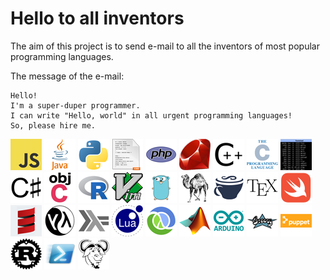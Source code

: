 Hello to all inventors
======================

The aim of this project is to send e-mail to all the inventors of most popular programming languages.

The message of the e-mail:

```
Hello!
I'm a super-duper programmer.
I can write "Hello, world" in all urgent programming languages!
So, please hire me.
```

[![JavaScript](JavaScript.png)](https://developer.mozilla.org/en-US/docs/Web/JavaScript/Guide/Introduction)
[![Java](Java.png)](https://docs.oracle.com/javase/tutorial/getStarted/application/index.html)
[![Python](Python.png)](https://wiki.python.org/moin/SimplePrograms)
[![CSS](CSS.png)](http://www.css3-tutorial.net/introduction/hello-css-world/)
[![PHP](PHP.png)](https://www.w3schools.com/php/php_syntax.asp)
[![Ruby](Ruby.png)](https://www.ruby-lang.org/en/documentation/quickstart/)
[![C++](Cpp.png)](https://en.wikibooks.org/wiki/C%2B%2B_Programming/Examples/Hello_world)
[![C](C.png)](https://en.wikipedia.org/wiki/%22Hello,_World!%22_program)
[![Shell](Shell.png)](https://www.shellscript.sh/first.html)
[![Csharp](Csharp.png)](https://docs.microsoft.com/en-us/dotnet/csharp/programming-guide/inside-a-program/hello-world-your-first-program)
[![ObjectiveC](ObjectiveC.png)](https://www.journaldev.com/9512/objective-c-hello-world-tutorial)
[![R](R.png)](https://www.r-project.org)
[![VimL](VimL.png)](http://www.vim.org)
[![Go](Go.png)](https://tour.golang.org/welcome/1)
[![Perl](Perl.png)](https://www.perl.org/learn.html)
[![CoffeeScript](CoffeeScript.png)](http://coffeescript.org)
[![TeX](TEX.png)](https://www.latex-project.org/about/)
[![Swift](Swift.png)](https://developer.apple.com/library/content/documentation/Swift/Conceptual/Swift_Programming_Language/GuidedTour.html)
[![Scala](Scala.png)](https://www.scala-lang.org/documentation/getting-started.html)
[![Lisp](Lisp.png)](https://www.gnu.org/software/emacs/manual/html_node/elisp/index.html)
[![Haskel](Haskell.png)](https://wiki.haskell.org/Haskell_in_5_steps)
[![Lua](Lua.png)](http://www.lua.org/pil/1.html)
[![Clojure](Clojure.png)](https://clojure.org/about/functional_programming)
[![Matlab](Matlab.png)](https://www.mathworks.com/help/coder/examples/hello-world.html)
[![Andruino](Andruino.png)](https://www.arduino.cc/en/Tutorial/HelloWorld)
[![Groovy](Groovy.png)](https://ru.wikibooks.org/wiki/Groovy)
[![Puppet](Puppet.png)](https://puppet.com/docs/puppet/5.0/quick_start_helloworld.html)
[![Rust](Rust.png)](https://doc.rust-lang.org/1.1.0/book/hello-world.html)
[![PowerShell](PowerShell.png)](https://technet.microsoft.com/en-us/library/bb963733.aspx)
[![Makefile](Makefile.png)](http://pubs.opengroup.org/onlinepubs/9699919799/utilities/make.html)

